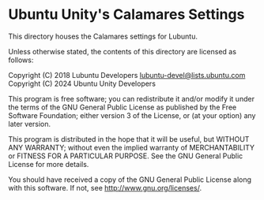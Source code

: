 # Ubuntu Unity's Calamares Settings

This directory houses the Calamares settings for Lubuntu.

Unless otherwise stated, the contents of this directory are licensed as follows:

Copyright (C) 2018 Lubuntu Developers <lubuntu-devel@lists.ubuntu.com>
Copyright (C) 2024 Ubuntu Unity Developers

This program is free software; you can redistribute it and/or
modify it under the terms of the GNU General Public License
as published by the Free Software Foundation; either version 3
of the License, or (at your option) any later version.

This program is distributed in the hope that it will be useful,
but WITHOUT ANY WARRANTY; without even the implied warranty of
MERCHANTABILITY or FITNESS FOR A PARTICULAR PURPOSE.  See the
GNU General Public License for more details.

You should have received a copy of the GNU General Public License
along with this software. If not, see <http://www.gnu.org/licenses/>.
